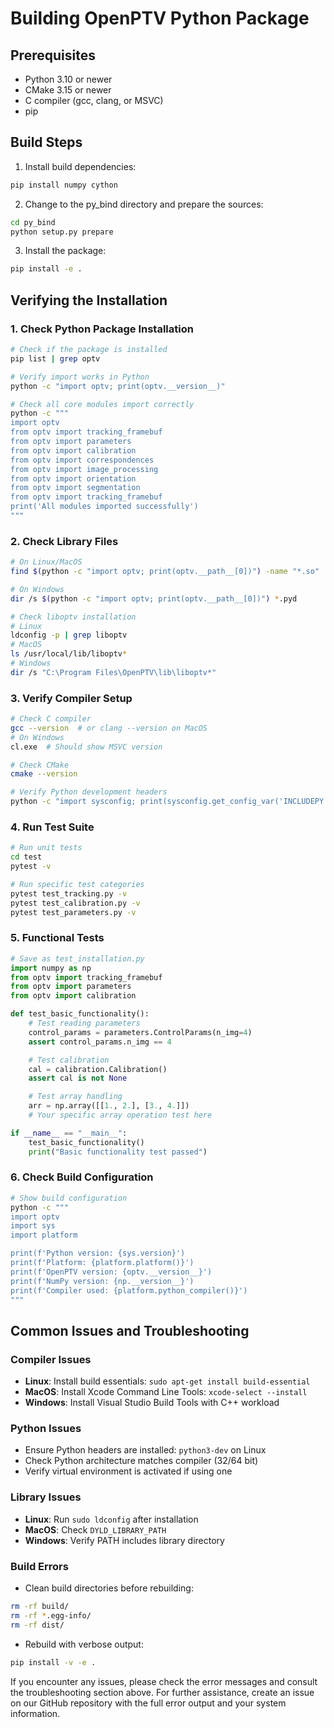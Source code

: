 # Building OpenPTV Python Package

## Prerequisites

- Python 3.10 or newer
- CMake 3.15 or newer
- C compiler (gcc, clang, or MSVC)
- pip

## Build Steps

1. Install build dependencies:
```bash
pip install numpy cython
```

2. Change to the py_bind directory and prepare the sources:
```bash
cd py_bind
python setup.py prepare
```

3. Install the package:
```bash
pip install -e .
```

## Verifying the Installation

### 1. Check Python Package Installation

```bash
# Check if the package is installed
pip list | grep optv

# Verify import works in Python
python -c "import optv; print(optv.__version__)"

# Check all core modules import correctly
python -c """
import optv
from optv import tracking_framebuf
from optv import parameters
from optv import calibration
from optv import correspondences
from optv import image_processing
from optv import orientation
from optv import segmentation
from optv import tracking_framebuf
print('All modules imported successfully')
"""
```

### 2. Check Library Files

```bash
# On Linux/MacOS
find $(python -c "import optv; print(optv.__path__[0])") -name "*.so"

# On Windows
dir /s $(python -c "import optv; print(optv.__path__[0])") *.pyd

# Check liboptv installation
# Linux
ldconfig -p | grep liboptv
# MacOS
ls /usr/local/lib/liboptv*
# Windows
dir /s "C:\Program Files\OpenPTV\lib\liboptv*"
```

### 3. Verify Compiler Setup

```bash
# Check C compiler
gcc --version  # or clang --version on MacOS
# On Windows
cl.exe  # Should show MSVC version

# Check CMake
cmake --version

# Verify Python development headers
python -c "import sysconfig; print(sysconfig.get_config_var('INCLUDEPY'))"
```

### 4. Run Test Suite

```bash
# Run unit tests
cd test
pytest -v

# Run specific test categories
pytest test_tracking.py -v
pytest test_calibration.py -v
pytest test_parameters.py -v
```

### 5. Functional Tests

```python
# Save as test_installation.py
import numpy as np
from optv import tracking_framebuf
from optv import parameters
from optv import calibration

def test_basic_functionality():
    # Test reading parameters
    control_params = parameters.ControlParams(n_img=4)
    assert control_params.n_img == 4

    # Test calibration
    cal = calibration.Calibration()
    assert cal is not None

    # Test array handling
    arr = np.array([[1., 2.], [3., 4.]])
    # Your specific array operation test here

if __name__ == "__main__":
    test_basic_functionality()
    print("Basic functionality test passed")
```

### 6. Check Build Configuration

```bash
# Show build configuration
python -c """
import optv
import sys
import platform

print(f'Python version: {sys.version}')
print(f'Platform: {platform.platform()}')
print(f'OpenPTV version: {optv.__version__}')
print(f'NumPy version: {np.__version__}')
print(f'Compiler used: {platform.python_compiler()}')
"""
```

## Common Issues and Troubleshooting

### Compiler Issues
- **Linux**: Install build essentials: `sudo apt-get install build-essential`
- **MacOS**: Install Xcode Command Line Tools: `xcode-select --install`
- **Windows**: Install Visual Studio Build Tools with C++ workload

### Python Issues
- Ensure Python headers are installed: `python3-dev` on Linux
- Check Python architecture matches compiler (32/64 bit)
- Verify virtual environment is activated if using one

### Library Issues
- **Linux**: Run `sudo ldconfig` after installation
- **MacOS**: Check `DYLD_LIBRARY_PATH`
- **Windows**: Verify PATH includes library directory

### Build Errors
- Clean build directories before rebuilding:
```bash
rm -rf build/
rm -rf *.egg-info/
rm -rf dist/
```
- Rebuild with verbose output:
```bash
pip install -v -e .
```

If you encounter any issues, please check the error messages and consult the troubleshooting section above. For further assistance, create an issue on our GitHub repository with the full error output and your system information.
